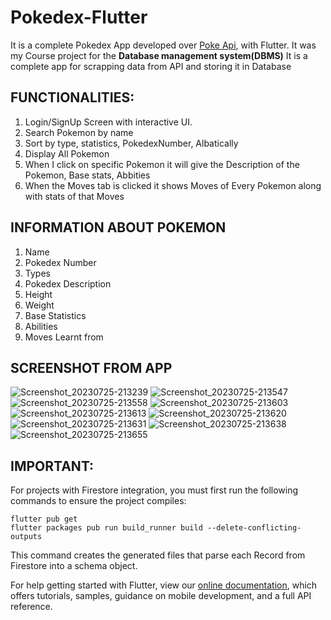 # Pokedex-Flutter

It is a complete Pokedex App developed over [Poke Api](https://pokeapi.co/), with Flutter. It was my Course project for the **Database management system(DBMS)** 
It is a complete app for scrapping data from API and storing it in Database

## FUNCTIONALITIES:

1. Login/SignUp Screen with interactive UI.
2. Search Pokemon by name
3. Sort by type, statistics, PokedexNumber, Albatically
4. Display All Pokemon
5. When I click on specific Pokemon it will give the Description of the Pokemon, Base stats, Abbities
6. When the Moves tab is clicked it shows Moves of Every Pokemon along with stats of that Moves

## INFORMATION ABOUT POKEMON

1. Name
2. Pokedex Number
3. Types
4. Pokedex Description
5. Height
6. Weight
7. Base Statistics
8. Abilities
9. Moves Learnt from

## SCREENSHOT FROM APP

![Screenshot_20230725-213239](https://github.com/abdxlahs/Pokedex/assets/109152435/db6ef455-b2d9-4d0e-a3a7-be47a31cbc3b)
![Screenshot_20230725-213547](https://github.com/abdxlahs/Pokedex/assets/109152435/cf8aa4d6-cb0b-4cca-a0d4-037e1461b51a)
![Screenshot_20230725-213558](https://github.com/abdxlahs/Pokedex/assets/109152435/b5193989-1726-4be1-a628-ffb1a6faf0ec)
![Screenshot_20230725-213603](https://github.com/abdxlahs/Pokedex/assets/109152435/689c17f6-6cfd-46ef-8b85-078ac73b2b13)
![Screenshot_20230725-213613](https://github.com/abdxlahs/Pokedex/assets/109152435/6a577287-c1d8-42eb-a77e-97b8d223b058)
![Screenshot_20230725-213620](https://github.com/abdxlahs/Pokedex/assets/109152435/87dfe291-c43b-40eb-b43c-9db58d6fdbe0)
![Screenshot_20230725-213631](https://github.com/abdxlahs/Pokedex/assets/109152435/716728c1-fcf2-4017-8608-486f725809dc)
![Screenshot_20230725-213638](https://github.com/abdxlahs/Pokedex/assets/109152435/18c018f6-fe3f-4a18-ade5-55120d446b26)
![Screenshot_20230725-213655](https://github.com/abdxlahs/Pokedex/assets/109152435/7fc6b0ed-e91c-440c-8bd8-4d1a28743e06)



    
## IMPORTANT:

For projects with Firestore integration, you must first run the following commands to ensure the project compiles:

```
flutter pub get
flutter packages pub run build_runner build --delete-conflicting-outputs
```

This command creates the generated files that parse each Record from Firestore into a schema object.

For help getting started with Flutter, view our
[online documentation](https://flutter.dev/docs), which offers tutorials,
samples, guidance on mobile development, and a full API reference.
